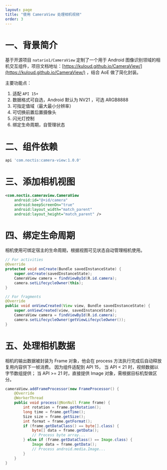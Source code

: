```yaml
---
layout: page
title: "使用 CameraView 处理相机视频"
order: 3
---
```


# 一、背景简介

基于开源项目 `natario1/CameraView` 定制了一个用于 Android 图像识别领域的相机交互组件，项目文档地址：[https://kuloud.github.io/CameraView/](https://kuloud.github.io/CameraView/) ，结合 AoE 做了简化封装。

主要功能点：
1. 适配 `API 15+`
1. 数据格式可自选，Android 默认为 NV21 ，可选 ARGB8888
1. 可指定值域（最大最小分辨率）
1. 可切换前置后置摄像头
1. 闪光灯控制
1. 绑定生命周期，自管理状态

# 二、组件依赖
```groovy
api 'com.noctis:camera-view:1.0.0'
```

# 三、添加相机视图
```xml
<com.noctis.cameraview.CameraView
    android:id="@+id/camera"
    android:keepScreenOn="true"
    android:layout_width="match_parent"
    android:layout_height="match_parent" />
```

# 四、绑定生命周期
相机使用可绑定宿主的生命周期，根据视图可见状态自动管理相机使用。

```java
// For activities
@Override
protected void onCreate(Bundle savedInstanceState) {
    super.onCreate(savedInstanceState);
    CameraView camera = findViewById(R.id.camera);
    camera.setLifecycleOwner(this);
}

// For fragments
@Override
public void onViewCreated(View view, Bundle savedInstanceState) {
    super.onViewCreated(view, savedInstanceState);
    CameraView camera = findViewById(R.id.camera);
    camera.setLifecycleOwner(getViewLifecycleOwner());
}
```

# 五、处理相机数据
相机的输出数据被封装为 Frame 对象，他会在 process 方法执行完成后自动释放复用内容供下一帧消费。
因为组件适配到 API 15，
当 API < 21 时，视频数据以字节数组提供；
当 API >= 21 时，直接提供 Image 对象，需根据目标机型做区分。

```java
cameraView.addFrameProcessor(new FrameProcessor() {
    @Override
    @WorkerThread
    public void process(@NonNull Frame frame) {
        int rotation = frame.getRotation();
        long time = frame.getTime();
        Size size = frame.getSize();
        int format = frame.getFormat();
        if (frame.getDataClass() == byte[].class) {
            byte[] data = frame.getData();
            // Process byte array...
        } else if (frame.getDataClass() == Image.class) {
            Image data = frame.getData();
            // Process android.media.Image...
        }
    }
}
```